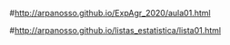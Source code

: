 #http://arpanosso.github.io/ExpAgr_2020/aula01.html

#http://arpanosso.github.io/listas_estatistica/lista01.html
